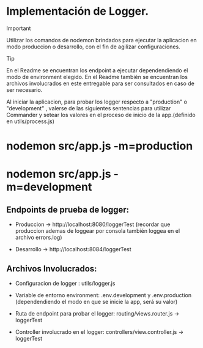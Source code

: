 # **Implementación de Logger**.
> [!IMPORTANT]
> Utilizar los comandos de nodemon brindados para ejecutar la aplicacion en modo produccion o desarrollo, con el fin de agilizar configuraciones.

>[!TIP]
>En el Readme se encuentran los endpoint a ejecutar dependendiendo el modo de environment elegido.
>En el Readme también se encuentran los archivos involucrados en este entregable para ser consultados en caso de ser necesario.

Al iniciar la aplicacion, para probar los logger respecto a "production" o "development" , valerse de las siguientes sentencias para utilizar Commander y 
setear los valores en el proceso de inicio de la app.(definido en utils/process.js)

# nodemon src/app.js -m=production 
# nodemon src/app.js -m=development 


## Endpoints de prueba de logger:

- Produccion -> http://localhost:8080/loggerTest
(recordar que produccion ademas de loggear por consola también loggea en el archivo errors.log)

- Desarrollo -> http://localhost:8084/loggerTest

## Archivos Involucrados:

- Configuracion de logger : utils/logger.js
* Variable de entorno environment: .env.development y .env.production (dependendiendo el modo en que se inicie la app, será su valor)
+ Ruta de endpoint para probar el logger: routing/views.router.js  -> loggerTest
- Controller involucrado en el logger: controllers/view.controller.js -> loggerTest


